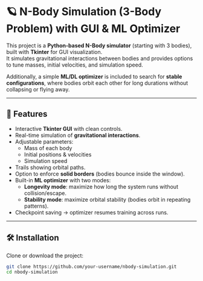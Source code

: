 # 🪐 N-Body Simulation (3-Body Problem) with GUI & ML Optimizer

This project is a **Python-based N-Body simulator** (starting with 3 bodies), built with **Tkinter** for GUI visualization.  
It simulates gravitational interactions between bodies and provides options to tune masses, initial velocities, and simulation speed.  

Additionally, a simple **ML/DL optimizer** is included to search for **stable configurations**, where bodies orbit each other for long durations without collapsing or flying away.

---

## 🚀 Features
- Interactive **Tkinter GUI** with clean controls.  
- Real-time simulation of **gravitational interactions**.  
- Adjustable parameters:
  - Mass of each body  
  - Initial positions & velocities  
  - Simulation speed  
- Trails showing orbital paths.  
- Option to enforce **solid borders** (bodies bounce inside the window).  
- Built-in **ML optimizer** with two modes:
  - **Longevity mode**: maximize how long the system runs without collision/escape.  
  - **Stability mode**: maximize orbital stability (bodies orbit in repeating patterns).  
- Checkpoint saving → optimizer resumes training across runs.  

---

## 🛠️ Installation
Clone or download the project:
```bash
git clone https://github.com/your-username/nbody-simulation.git
cd nbody-simulation
